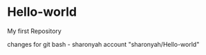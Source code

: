 # Hello-world
My first Repository


changes for git bash - sharonyah account
"sharonyah/Hello-world"